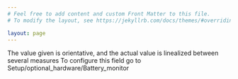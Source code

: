 ```yaml
---
# Feel free to add content and custom Front Matter to this file.
# To modify the layout, see https://jekyllrb.com/docs/themes/#overriding-theme-defaults

layout: page
---
```


The value given is orientative, and the actual value is linealized between several measures
To configure this field go to
Setup/optional_hardware/Battery_monitor